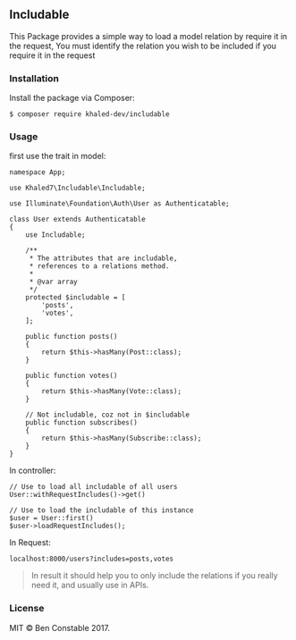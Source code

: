 ## Includable 

This Package provides a simple way to load a model relation by require it in the request,
You must identify the relation you wish to be included if you require it in the request  

### Installation 

Install the package via Composer:
````
$ composer require khaled-dev/includable
````

### Usage

first use the trait in model:

````
namespace App;

use Khaled7\Includable\Includable;

use Illuminate\Foundation\Auth\User as Authenticatable;

class User extends Authenticatable
{   
    use Includable;
    
    /**
     * The attributes that are includable,
     * references to a relations method.
     *
     * @var array
     */
    protected $includable = [
        'posts',
        'votes',
    ];
   
    public function posts()
    {
        return $this->hasMany(Post::class);
    } 
    
    public function votes()
    {
        return $this->hasMany(Vote::class);
    }
    
    // Not includable, coz not in $includable
    public function subscribes()
    {
        return $this->hasMany(Subscribe::class);
    }  
}
```` 

In controller:

````
// Use to load all includable of all users
User::withRequestIncludes()->get()

// Use to load the includable of this instance
$user = User::first()
$user->loadRequestIncludes();
````

In Request:
````
localhost:8000/users?includes=posts,votes
````
 
 > In result it should help you to  only include the relations if you really need it, and usually use in APIs.
 
### License
MIT © Ben Constable 2017.
